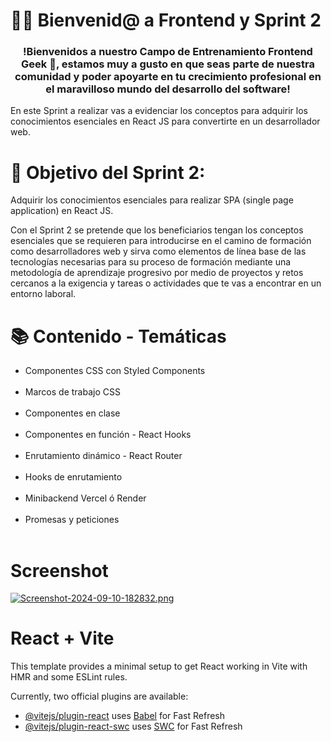 # 👋🏼 Bienvenid@ a Frontend y Sprint 2 

<h3 align="center"><strong>!Bienvenidos a nuestro Campo de Entrenamiento Frontend Geek 🤖,  estamos muy a gusto en que seas parte de nuestra comunidad y poder apoyarte en tu crecimiento profesional en el maravilloso mundo del desarrollo del software!</strong></h3>

En este Sprint a realizar vas a evidenciar los conceptos para adquirir los conocimientos esenciales en React JS para convertirte en un desarrollador web. 

# 🎯 Objetivo del Sprint 2:

Adquirir los conocimientos esenciales para realizar SPA (single page application) en React JS. 

Con el Sprint 2 se pretende que los beneficiarios tengan los conceptos esenciales que se requieren para introducirse en el camino de formación como desarrolladores web y sirva como elementos de línea base de las tecnologías necesarias para su proceso de formación mediante una metodología de aprendizaje progresivo por medio de proyectos y retos cercanos a la exigencia y tareas o actividades que te vas a encontrar en un entorno laboral.

# 📚 Contenido - Temáticas

- Componentes CSS con Styled Components<br><br>
- Marcos de trabajo CSS<br><br>
- Componentes en clase<br><br>
- Componentes en función - React Hooks<br><br>
- Enrutamiento dinámico - React Router<br><br>
- Hooks de enrutamiento<br><br>
- Minibackend Vercel ó Render<br><br>
- Promesas y peticiones<br><br>

# Screenshot

[![Screenshot-2024-09-10-182832.png](https://i.postimg.cc/GpxRJCyV/Screenshot-2024-09-10-182832.png)](https://postimg.cc/gwj1m14H)


# React + Vite

This template provides a minimal setup to get React working in Vite with HMR and some ESLint rules.

Currently, two official plugins are available:

- [@vitejs/plugin-react](https://github.com/vitejs/vite-plugin-react/blob/main/packages/plugin-react/README.md) uses [Babel](https://babeljs.io/) for Fast Refresh
- [@vitejs/plugin-react-swc](https://github.com/vitejs/vite-plugin-react-swc) uses [SWC](https://swc.rs/) for Fast Refresh
